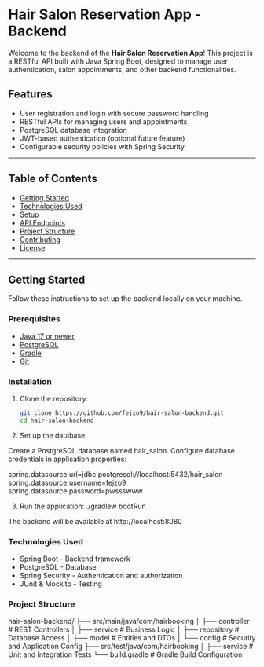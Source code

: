 # Hair Salon Reservation App - Backend

Welcome to the backend of the **Hair Salon Reservation App**! This project is a RESTful API built with Java Spring Boot, designed to manage user authentication, salon appointments, and other backend functionalities.

## Features

- User registration and login with secure password handling
- RESTful APIs for managing users and appointments
- PostgreSQL database integration
- JWT-based authentication (optional future feature)
- Configurable security policies with Spring Security

---

## Table of Contents

- [Getting Started](#getting-started)
- [Technologies Used](#technologies-used)
- [Setup](#setup)
- [API Endpoints](#api-endpoints)
- [Project Structure](#project-structure)
- [Contributing](#contributing)
- [License](#license)

---

## Getting Started

Follow these instructions to set up the backend locally on your machine.

### Prerequisites

- [Java 17 or newer](https://www.oracle.com/java/technologies/javase-downloads.html)
- [PostgreSQL](https://www.postgresql.org/download/)
- [Gradle](https://gradle.org/)
- [Git](https://git-scm.com/)

### Installation

1. Clone the repository:
   ```bash
   git clone https://github.com/fejzo9/hair-salon-backend.git
   cd hair-salon-backend
   
2. Set up the database:

Create a PostgreSQL database named hair_salon.
Configure database credentials in application.properties:

spring.datasource.url=jdbc:postgresql://localhost:5432/hair_salon
spring.datasource.username=fejzo9
spring.datasource.password=pwssswww

3. Run the application:
./gradlew bootRun

The backend will be available at http://localhost:8080

### Technologies Used

- Spring Boot - Backend framework
- PostgreSQL - Database
- Spring Security - Authentication and authorization
- JUnit & Mockito - Testing

### Project Structure
hair-salon-backend/
├── src/main/java/com/hairbooking
│   ├── controller      # REST Controllers
│   ├── service         # Business Logic
│   ├── repository      # Database Access
│   ├── model           # Entities and DTOs
│   └── config          # Security and Application Config
├── src/test/java/com/hairbooking
│   ├── service         # Unit and Integration Tests
└── build.gradle        # Gradle Build Configuration

